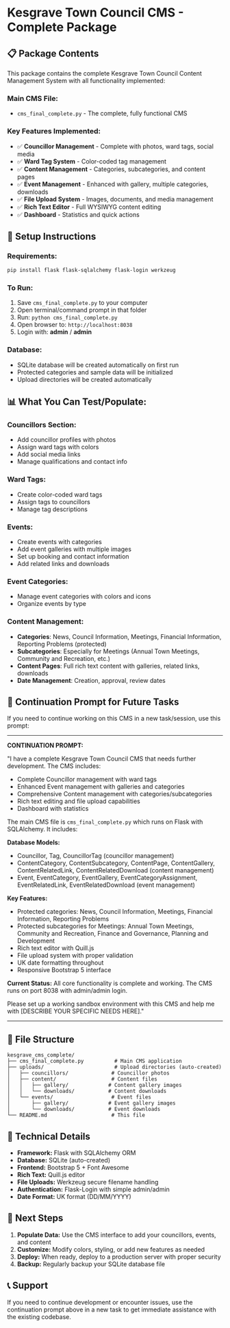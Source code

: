 # Kesgrave Town Council CMS - Complete Package

## 📋 **Package Contents**

This package contains the complete Kesgrave Town Council Content Management System with all functionality implemented:

### **Main CMS File:**
- `cms_final_complete.py` - The complete, fully functional CMS

### **Key Features Implemented:**
- ✅ **Councillor Management** - Complete with photos, ward tags, social media
- ✅ **Ward Tag System** - Color-coded tag management
- ✅ **Content Management** - Categories, subcategories, and content pages
- ✅ **Event Management** - Enhanced with gallery, multiple categories, downloads
- ✅ **File Upload System** - Images, documents, and media management
- ✅ **Rich Text Editor** - Full WYSIWYG content editing
- ✅ **Dashboard** - Statistics and quick actions

## 🚀 **Setup Instructions**

### **Requirements:**
```bash
pip install flask flask-sqlalchemy flask-login werkzeug
```

### **To Run:**
1. Save `cms_final_complete.py` to your computer
2. Open terminal/command prompt in that folder
3. Run: `python cms_final_complete.py`
4. Open browser to: `http://localhost:8038`
5. Login with: **admin** / **admin**

### **Database:**
- SQLite database will be created automatically on first run
- Protected categories and sample data will be initialized
- Upload directories will be created automatically

## 📊 **What You Can Test/Populate:**

### **Councillors Section:**
- Add councillor profiles with photos
- Assign ward tags with colors
- Add social media links
- Manage qualifications and contact info

### **Ward Tags:**
- Create color-coded ward tags
- Assign tags to councillors
- Manage tag descriptions

### **Events:**
- Create events with categories
- Add event galleries with multiple images
- Set up booking and contact information
- Add related links and downloads

### **Event Categories:**
- Manage event categories with colors and icons
- Organize events by type

### **Content Management:**
- **Categories**: News, Council Information, Meetings, Financial Information, Reporting Problems (protected)
- **Subcategories**: Especially for Meetings (Annual Town Meetings, Community and Recreation, etc.)
- **Content Pages**: Full rich text content with galleries, related links, downloads
- **Date Management**: Creation, approval, review dates

## 🔄 **Continuation Prompt for Future Tasks**

If you need to continue working on this CMS in a new task/session, use this prompt:

---

**CONTINUATION PROMPT:**

"I have a complete Kesgrave Town Council CMS that needs further development. The CMS includes:

- Complete Councillor management with ward tags
- Enhanced Event management with galleries and categories  
- Comprehensive Content management with categories/subcategories
- Rich text editing and file upload capabilities
- Dashboard with statistics

The main CMS file is `cms_final_complete.py` which runs on Flask with SQLAlchemy. It includes:

**Database Models:**
- Councillor, Tag, CouncillorTag (councillor management)
- ContentCategory, ContentSubcategory, ContentPage, ContentGallery, ContentRelatedLink, ContentRelatedDownload (content management)
- Event, EventCategory, EventGallery, EventCategoryAssignment, EventRelatedLink, EventRelatedDownload (event management)

**Key Features:**
- Protected categories: News, Council Information, Meetings, Financial Information, Reporting Problems
- Protected subcategories for Meetings: Annual Town Meetings, Community and Recreation, Finance and Governance, Planning and Development
- Rich text editor with Quill.js
- File upload system with proper validation
- UK date formatting throughout
- Responsive Bootstrap 5 interface

**Current Status:** All core functionality is complete and working. The CMS runs on port 8038 with admin/admin login.

Please set up a working sandbox environment with this CMS and help me with [DESCRIBE YOUR SPECIFIC NEEDS HERE]."

---

## 📁 **File Structure**

```
kesgrave_cms_complete/
├── cms_final_complete.py          # Main CMS application
├── uploads/                       # Upload directories (auto-created)
│   ├── councillors/              # Councillor photos
│   ├── content/                  # Content files
│   │   ├── gallery/             # Content gallery images
│   │   └── downloads/           # Content downloads
│   └── events/                   # Event files
│       ├── gallery/             # Event gallery images
│       └── downloads/           # Event downloads
└── README.md                     # This file
```

## 🔧 **Technical Details**

- **Framework:** Flask with SQLAlchemy ORM
- **Database:** SQLite (auto-created)
- **Frontend:** Bootstrap 5 + Font Awesome
- **Rich Text:** Quill.js editor
- **File Uploads:** Werkzeug secure filename handling
- **Authentication:** Flask-Login with simple admin/admin
- **Date Format:** UK format (DD/MM/YYYY)

## 🎯 **Next Steps**

1. **Populate Data:** Use the CMS interface to add your councillors, events, and content
2. **Customize:** Modify colors, styling, or add new features as needed
3. **Deploy:** When ready, deploy to a production server with proper security
4. **Backup:** Regularly backup your SQLite database file

## 📞 **Support**

If you need to continue development or encounter issues, use the continuation prompt above in a new task to get immediate assistance with the existing codebase.

